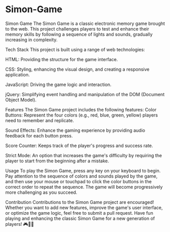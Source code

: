 # Simon-Game
Simon Game
The Simon Game is a classic electronic memory game brought to the web. 
This project challenges players to test and enhance their memory skills by following a sequence of lights and sounds, gradually increasing in complexity.

Tech Stack
This project is built using a range of web technologies:

HTML: Providing the structure for the game interface.

CSS: Styling, enhancing the visual design, and creating a responsive application.

JavaScript: Driving the game logic and interaction.

jQuery: Simplifying event handling and manipulation of the DOM (Document Object Model).

Features
The Simon Game project includes the following features:
Color Buttons: Represent the four colors (e.g., red, blue, green, yellow) players need to remember and replicate.

Sound Effects: Enhance the gaming experience by providing audio feedback for each button press.

Score Counter: Keeps track of the player's progress and success rate.

Strict Mode: An option that increases the game's difficulty by requiring the player to start from the beginning after a mistake.

Usage
To play the Simon Game, press any key on your keyboard to begin. 
Pay attention to the sequence of colors and sounds played by the game, and then use your mouse or touchpad to click the color buttons 
in the correct order to repeat the sequence. The game will become progressively more challenging as you succeed.

Contribution
Contributions to the Simon Game project are encouraged! Whether you want to add new features, improve the game's user interface, 
or optimize the game logic, feel free to submit a pull request. 
Have fun playing and enhancing the classic Simon Game for a new generation of players! 🎮🧠🎉
